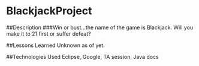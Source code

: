 # BlackjackProject

##Description
###Win or bust...the name of the game is Blackjack. Will you make it to 21 first or suffer defeat? 





##Lessons Learned
Unknown as of yet.





##Technologies Used
Eclipse, Google, TA session, Java docs